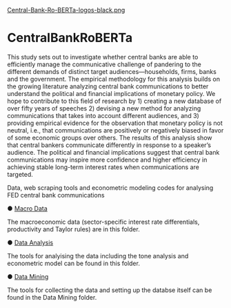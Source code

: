 [Central-Bank-Ro-BERTa-logos-black.png](https://postimg.cc/943Z5Kt1)
# CentralBankRoBERTa

This study sets out to investigate whether central banks are able to efficiently manage the communicative challenge of pandering to the different demands of distinct target audiences—households, firms, banks and the government. The empirical methodology for this analysis builds on the growing literature analyzing central bank communications to better understand the political and financial implications of monetary policy. We hope to contribute to this field of research by 1) creating a new database of over fifty years of speeches 2) devising a new method for analyzing communications that takes into account different audiences, and 3) providing empirical evidence for the observation that monetary policy is not neutral, i.e., that communications are positively or negatively biased in favor of some economic groups over others. The results of this analysis show that central bankers communicate differently in response to a speaker’s audience. The political and financial implications suggest that central bank communications may inspire more confidence and higher efficiency in achieving stable long-term interest rates when communications are targeted.

Data, web scraping tools and econometric modeling codes for analysing FED central bank communications

● [Macro Data](https://github.com/Moritz-Pfeifer/FED-Communications-Project/tree/main/Macro_data_1965-2020) 

The macroeconomic data (sector-specific interest rate differentials, productivity and Taylor rules) are in this folder.

● [Data Analysis](https://github.com/Moritz-Pfeifer/FED-Communications-Project/tree/main/Data_analysis)

The tools for analyising the data including the tone analysis and econometric model can be found in this folder. 

● [Data Mining](https://github.com/Moritz-Pfeifer/FED-Communications-Project/tree/main/Data_mining)

The tools for collecting the data and setting up the databse itself can be found in the Data Mining folder.
